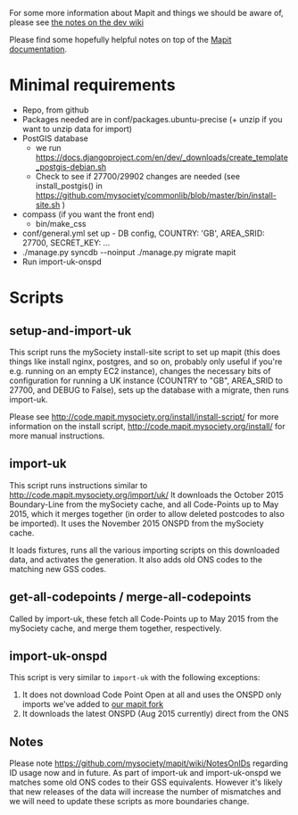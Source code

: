 For some more information about Mapit and things we should be aware of, please see [the notes on the dev wiki](https://github.com/alphagov/wiki/wiki/Mapit)

Please find some hopefully helpful notes on top of the [Mapit documentation](http://code.mapit.mysociety.org/).

Minimal requirements
====================

* Repo, from github
* Packages needed are in conf/packages.ubuntu-precise (+ unzip if you want to
  unzip data for import)
* PostGIS database
  - we run https://docs.djangoproject.com/en/dev/_downloads/create_template_postgis-debian.sh
  - Check to see if 27700/29902 changes are needed
    (see install_postgis() in https://github.com/mysociety/commonlib/blob/master/bin/install-site.sh )
* compass (if you want the front end)
  - bin/make_css
* conf/general.yml set up - DB config, COUNTRY: 'GB', AREA_SRID: 27700, SECRET_KEY: ...
* ./manage.py syncdb --noinput
  ./manage.py migrate mapit
* Run import-uk-onspd

Scripts
=======

setup-and-import-uk
-------------------
This script runs the mySociety install-site script to set up mapit (this does
things like install nginx, postgres, and so on, probably only useful if you're
e.g. running on an empty EC2 instance), changes the necessary bits of
configuration for running a UK instance (COUNTRY to "GB", AREA_SRID to 27700,
and DEBUG to False), sets up the database with a migrate, then runs import-uk.

Please see http://code.mapit.mysociety.org/install/install-script/ for more
information on the install script, http://code.mapit.mysociety.org/install/ for
more manual instructions.

import-uk
---------
This script runs instructions similar to http://code.mapit.mysociety.org/import/uk/
It downloads the October 2015 Boundary-Line from the mySociety cache, and all Code-Points
up to May 2015, which it merges together (in order to allow deleted
postcodes to also be imported). It uses the November 2015 ONSPD from the mySociety cache.

It loads fixtures, runs all the various importing scripts on this downloaded data,
and activates the generation. It also adds old ONS codes to the matching new GSS codes.

get-all-codepoints / merge-all-codepoints
-----------------------------------------
Called by import-uk, these fetch all Code-Points up to May 2015 from the
mySociety cache, and merge them together, respectively.

import-uk-onspd
---------------
This script is very similar to `import-uk` with the following exceptions:

1. It does not download Code Point Open at all and uses the ONSPD only imports we've added to [our mapit fork](http://github.com/alphagov/mapit)
2. It downloads the latest ONSPD (Aug 2015 currently) direct from the ONS

Notes
-----

Please note https://github.com/mysociety/mapit/wiki/NotesOnIDs regarding ID
usage now and in future.  As part of import-uk and import-uk-onspd we matches some old ONS codes to their GSS  equivalents.  However it's likely that new
releases of the data will increase the number of mismatches and we will need to update these scripts as more boundaries change.
